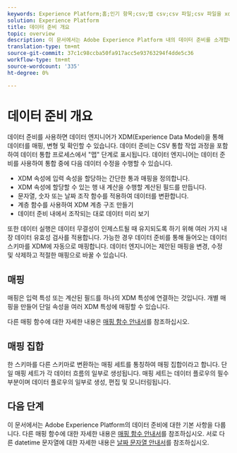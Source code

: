 ```yaml
---
keywords: Experience Platform;홈;인기 항목;csv;맵 csv;csv 파일;csv 파일을 xdm에 매핑;csv를 xdm;ui 안내서;매퍼;매핑;데이터 준비;데이터 준비;데이터 준비;데이터 준비;매핑;csv
solution: Experience Platform
title: 데이터 준비 개요
topic: overview
description: 이 문서에서는 Adobe Experience Platform 내의 데이터 준비를 소개합니다.
translation-type: tm+mt
source-git-commit: 37c1c98ccba50fa917acc5e93763294f4dde5c36
workflow-type: tm+mt
source-wordcount: '335'
ht-degree: 0%

---
```



# 데이터 준비 개요

데이터 준비를 사용하면 데이터 엔지니어가 XDM(Experience Data Model)을 통해 데이터를 매핑, 변형 및 확인할 수 있습니다. 데이터 준비는 CSV 통합 작업 과정을 포함하여 데이터 통합 프로세스에서 &quot;맵&quot; 단계로 표시됩니다. 데이터 엔지니어는 데이터 준비를 사용하여 통합 중에 다음 데이터 수정을 수행할 수 있습니다.

- XDM 속성에 입력 속성을 할당하는 간단한 통과 매핑을 정의합니다.
- XDM 속성에 할당할 수 있는 행 내 계산을 수행할 계산된 필드를 만듭니다.
- 문자열, 숫자 또는 날짜 조작 함수를 적용하여 데이터를 변환합니다.
- 계층 함수를 사용하여 XDM 계층 구조 만들기
- 데이터 준비 내에서 조작되는 대로 데이터 미리 보기

또한 데이터 실행은 데이터 무결성이 인제스트될 때 유지되도록 하기 위해 여러 가지 내장 데이터 유효성 검사를 적용합니다. 가능한 경우 데이터 준비를 통해 들어오는 데이터 스키마를 XDM에 자동으로 매핑합니다. 데이터 엔지니어는 제안된 매핑을 변경, 수정 및 삭제하고 적절한 매핑으로 바꿀 수 있습니다.

## 매핑

매핑은 입력 특성 또는 계산된 필드를 하나의 XDM 특성에 연결하는 것입니다. 개별 매핑을 만들어 단일 속성을 여러 XDM 특성에 매핑할 수 있습니다.

다른 매핑 함수에 대한 자세한 내용은 [매핑 함수 안내서](./functions.md)를 참조하십시오.

## 매핑 집합

한 스키마를 다른 스키마로 변환하는 매핑 세트를 통칭하여 매핑 집합이라고 합니다. 단일 매핑 세트가 각 데이터 흐름의 일부로 생성됩니다. 매핑 세트는 데이터 플로우의 필수 부분이며 데이터 플로우의 일부로 생성, 편집 및 모니터링됩니다.

## 다음 단계

이 문서에서는 Adobe Experience Platform의 데이터 준비에 대한 기본 사항을 다룹니다. 다른 매핑 함수에 대한 자세한 내용은 [매핑 함수 안내서](./functions.md)를 참조하십시오. 서로 다른 datetime 문자열에 대한 자세한 내용은 [날짜 문자열 안내서](./dates.md)를 참조하십시오.